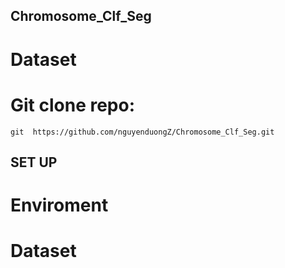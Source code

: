 ## Chromosome_Clf_Seg
# Dataset
# Git clone repo:
```
git  https://github.com/nguyenduongZ/Chromosome_Clf_Seg.git
```
## SET UP
# Enviroment
# Dataset
